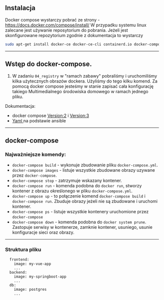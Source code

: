 
## Instalacja
Docker compose wystarczy pobrać ze strony - https://docs.docker.com/compose/install/ 
W przypadku systemu linux zalecane jest używanie reposytorium do pobrania. Jeżeli jest skonfigurowane repozytorium zgodnie z dokumentacja to wystarczy

```bash
sudo apt-get install docker-ce docker-ce-cli containerd.io docker-compose-plugin
```
___
## Wstęp do docker-compose.

1. W zadaniu `04_registry` w "ramach zabawy" pobraliśmy i uruchomiliśmy kilka użytecznych obrazów dockera. Użyliśmy do tego kilku komend. Za pomocą docker compose jesteśmy w stanie zapisać cała konfigurację takiego Multimedialnego środowiska domowego w ramach jednego pliku.
   


Dokumentacja:
- docker compose <a href="https://docs.docker.com/compose/compose-file/compose-file-v2/" title="docker-compose version 2"> Version:2</a></td> i <a href="https://docs.docker.com/compose/compose-file/compose-file-v3/" title="docker-compose version 3">Version:3 </a>
- <a href="https://docs.ansible.com/ansible/latest/reference_appendices/YAMLSyntax.html"> Yaml </a> na podstawie ansible 
___
## docker-compose

### Najważniejsze komendy:<br>

- `docker-compose build` - wykonuje zbudowanie pliku `docker-compose.yml`.
- `docker-compose images` - listuje wszystkie zbudowane obrazy uzywane przez `docker-compose`.
- `docker-compose stop` - zatrzymuje wskazany kontener.
- `docker-compose run` - komenda podobna do `docker run`, stworzy kontener z obrazu określonego w pliku `docker-compose.yml`.
- `docker-compose up` - to połączenie komend `docker-compose build` i `docker-compose run`. Zbuduje obrazy jeżeli nie są zbudowane i uruchomi kontener. 
- `docker-compose ps` - listuje wszystkie kontenery uruchomione przez `docker-compose`
- `docker-compose down` - komenda podobna do `docker system prune`. Zastopuje serwisy w kontenerze, zamknie kontener, usuniego, usunie konfiguracje sieci oraz obrazy.
___
### Struktura pliku

```services:
  frontend:
    image: my-vue-app
    ...
  backend:
    image: my-springboot-app
    ...
  db:
    image: postgres
    ...
```